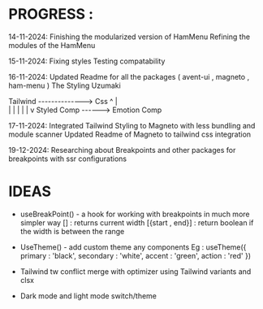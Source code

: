 # PROGRESS : 

14-11-2024: 
  Finishing the modularized version of HamMenu
  Refining the modules of the HamMenu

15-11-2024:
  Fixing styles
  Testing compatability 

16-11-2024:
  Updated Readme for all the packages ( avent-ui , magneto , ham-menu )
  The Styling Uzumaki  

  Tailwind --------------> Css 
    ^                       |             
    |                       |
    |                       |
    |                       v 
  Styled Comp ------> Emotion Comp

17-11-2024:
   Integrated Tailwind Styling to Magneto with less bundling and module scanner 
   Updated Readme of Magneto to tailwind css integration 

19-12-2024:
    Researching about Breakpoints and other packages for breakpoints with ssr configurations

# IDEAS 

* useBreakPoint() - a hook for working with breakpoints in much more simpler way 
    []              : returns current width 
    [{start , end}] : return boolean if the width is between the range 

* UseTheme() - add custom theme any components 
  Eg : useTheme({
        primary : 'black',
        secondary : 'white',
        accent : 'green',
        action : 'red'
      })

* Tailwind tw conflict merge with optimizer using Tailwind variants and clsx

* Dark mode and light mode switch/theme